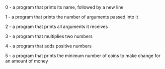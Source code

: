 0 - a program that prints its name, followed by a new line

1 - a program that prints the number of arguments passed into it

2 - a program that prints all arguments it receives

3 - a program that multiplies two numbers

4 - a program that adds positive numbers

5 - a program that prints the minimum number of coins to make change for an amount of money
